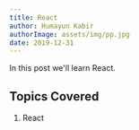 ```yaml
---
title: React
author: Humayun Kabir
authorImage: assets/img/pp.jpg
date: 2019-12-31
---
```


In this post we'll learn React.

## Topics Covered

1. React
